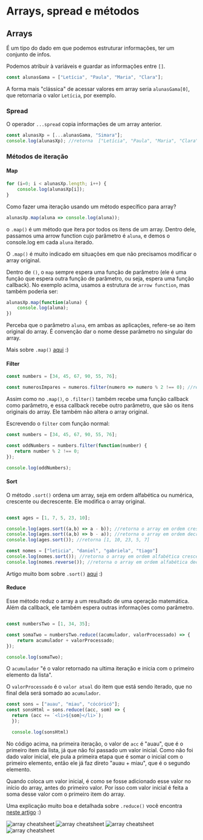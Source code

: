 # Arrays, spread e métodos

## Arrays

É um tipo do dado em que podemos estruturar informações, ter um conjunto de infos.

Podemos atribuir à variáveis e guardar as informações entre `[]`.

```javascript
const alunasGama = ["Letícia", "Paula", "Maria", "Clara"];
```

A forma mais "clássica" de acessar valores em array seria `alunasGama[0]`, que retornaria o valor `Letícia`, por exemplo.

### Spread

O operador `...spread` copia informações de um array anterior.

```javascript
const alunasXp = [...alunasGama, "Simara"];
console.log(alunasXp); //retorna  ["Letícia", "Paula", "Maria", "Clara", "Simara"]
```

### Métodos de iteração

#### Map

```javascript
for (i=0; i < alunasXp.length; i++) {
    console.log(alunasXp[i]);
}
```

Como fazer uma iteração usando um método específico para array?

```javascript
alunasXp.map(aluna => console.log(aluna));
```

o `.map()` é um método que itera por todos os itens de um array. Dentro dele, passamos uma arrow function cujo parâmetro é `aluna`, e demos o console.log em cada `aluna` iterado.

O `.map()` é muito indicado em situações em que não precisamos modificar o array original.

Dentro de `()`, o `map` sempre espera uma função de parâmetro (ele é uma função que espera outra função de parâmetro, ou seja, espera uma função callback). No exemplo acima, usamos a estrutura de `arrow function`, mas também poderia ser:

```javascript
alunasXp.map(function(aluna) {
    console.log(aluna);
})
```

Perceba que o parâmetro `aluna`, em ambas as aplicações, refere-se ao item original do array. É convenção dar o nome desse parâmetro no singular do array.

Mais sobre `.map()` [aqui](https://www.devmedia.com.br/javascript-map-mapeando-elementos-de-um-array/40648) :)

#### Filter

```javascript
const numbers = [34, 45, 67, 90, 55, 76];

const numerosImpares = numeros.filter(numero => numero % 2 !== 0); //retorna os números impares e os guarda na variável numerosImpares
```

Assim como no `.map()`, o `.filter()` também recebe uma função callback como parâmetro, e essa callback recebe outro parâmetro, que são os itens originais do array. Ele também não altera o array original.

Escrevendo o `filter` com função normal:

```javascript
const numbers = [34, 45, 67, 90, 55, 76];

const oddNumbers = numbers.filter(function(number) {
   return number % 2 !== 0;
}); 

console.log(oddNumbers);
```

#### Sort

O método `.sort()` ordena um array, seja em ordem alfabética ou numérica, crescente ou decrescente. Ele modifica o array original.

```javascript

const ages = [1, 7, 5, 23, 10];

console.log(ages.sort((a,b) => a - b)); //retorna o array em ordem crescente.
console.log(ages.sort((a,b) => b - a)); //retorna o array em ordem decrescente.
console.log(ages.sort()); //retorna [1, 10, 23, 5, 7]

const nomes = ["leticia", "daniel", "gabriela", "tiago"]
console.log(nomes.sort()); //retorna o array em ordem alfabética crescente.
console.log(nomes.reverse()); //retorna o array em ordem alfabética decrescente.
```

Artigo muito bom sobre `.sort()` [aqui](https://ricardo-reis.medium.com/o-m%C3%A9todo-sort-do-array-javascript-482576734e0a) :)

#### Reduce

Esse método reduz o array a um resultado de uma operação matemática. Além da callback, ele também espera outras informações como parâmetro.

```javascript

const numbersTwo = [1, 34, 35];

const somaTwo = numbersTwo.reduce((acumulador, valorProcessado) => {
    return acumulador + valorProcessado;
});

console.log(somaTwo);
```

O `acumulador` "é o valor retornado na ultima iteração e inicia com o primeiro elemento da lista".

O `valorProcessado` é o `valor atual` do item que está sendo iterado, que no final dela será somado ao `acumulador`.

```javascript
const sons = ["auau", "miau", "cócóricó"];
const sonsHtml = sons.reduce((acc, som) => {
  return (acc += `<li>${som}</li>`);
  });

  console.log(sonsHtml)
  ```

No código acima, na primeira iteração, o valor de `acc` é "auau", que é o primeiro item da lista, já que não foi passado um valor inicial. Como não foi dado valor inicial, ele pula a primeira etapa que é somar o inicial com o primeiro elemento, então ele já faz direto "auau + miau", que é o segundo elemento.

Quando coloca um valor inicial, é como se fosse adicionado esse valor no início do array, antes do primeiro valor. Por isso com valor inicial é feita a soma desse valor com o primeiro item do array.

Uma explicação muito boa e detalhada sobre `.reduce()` você encontra [neste artigo](https://raullesteves.medium.com/javascript-entendendo-o-reduce-de-uma-vez-por-todas-c4cbaa16e380) :)

![array cheatsheet](imgs/arraycheat1.jpeg)
![array cheatsheet](imgs/arraycheat2.png)
![array cheatsheet](imgs/arraycheat3.png)
![array cheatsheet](imgs/arraycheat4.png)
